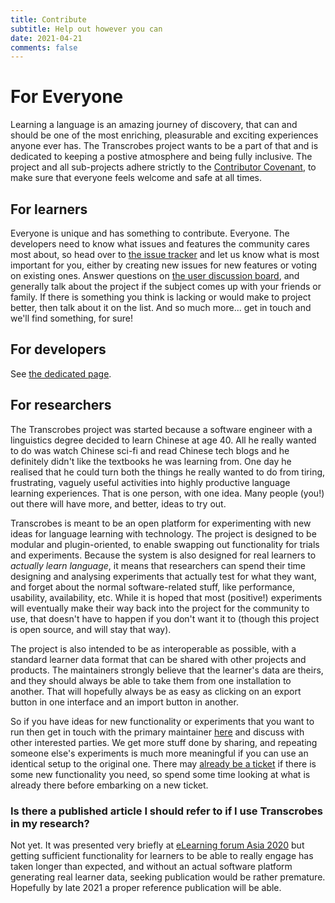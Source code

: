 ```yaml
---
title: Contribute
subtitle: Help out however you can
date: 2021-04-21
comments: false
---
```


# For Everyone
Learning a language is an amazing journey of discovery, that can and should be one of the most enriching, pleasurable and exciting experiences anyone ever has. The Transcrobes project wants to be a part of that and is dedicated to keeping a postive atmosphere and being fully inclusive. The project and all sub-projects adhere strictly to the [Contributor Covenant](/page/code_of_conduct), to make sure that everyone feels welcome and safe at all times.

## For learners
Everyone is unique and has something to contribute. Everyone. The developers need to know what issues and features the community cares most about, so head over to [the issue tracker](https://github.com/transcrobes/transcrobes/issues) and let us know what is most important for you, either by creating new issues for new features or voting on existing ones. Answer questions on [the user discussion board](https://github.com/transcrobes/transcrobes/discussions), and generally talk about the project if the subject comes up with your friends or family. If there is something you think is lacking or would make to project better, then talk about it on the list. And so much more... get in touch and we'll find something, for sure!

## For developers
See [the dedicated page](/page/development).

## For researchers
The Transcrobes project was started because a software engineer with a linguistics degree decided to learn Chinese at age 40. All he really wanted to do was watch Chinese sci-fi and read Chinese tech blogs and he definitely didn't like the textbooks he was learning from. One day he realised that he could turn both the things he really wanted to do from tiring, frustrating, vaguely useful activities into highly productive language learning experiences. That is one person, with one idea. Many people (you!) out there will have more, and better, ideas to try out.

Transcrobes is meant to be an open platform for experimenting with new ideas for language learning with technology. The project is designed to be modular and plugin-oriented, to enable swapping out functionality for trials and experiments. Because the system is also designed for real learners to *actually learn language*, it means that researchers can spend their time designing and analysing experiments that actually test for what they want, and forget about the normal software-related stuff, like performance, usability, availability, etc. While it is hoped that most (positive!) experiments will eventually make their way back into the project for the community to use, that doesn't have to happen if you don't want it to (though this project is open source, and will stay that way).

The project is also intended to be as interoperable as possible, with a standard learner data format that can be shared with other projects and products. The maintainers strongly believe that the learner's data are theirs, and they should always be able to take them from one installation to another. That will hopefully always be as easy as clicking on an export button in one interface and an import button in another.

So if you have ideas for new functionality or experiments that you want to run then get in touch with the primary maintainer [here](/page/contact) and discuss with other interested parties. We get more stuff done by sharing, and repeating someone else's experiments is much more meaningful if you can use an identical setup to the original one. There may [already be a ticket](https://github.com/transcrobes/transcrobes/issues) if there is some new functionality you need, so spend some time looking at what is already there before embarking on a new ticket.

### Is there a published article I should refer to if I use Transcrobes in my research?
Not yet. It was presented very briefly at [eLearning forum Asia 2020](http://elfasia.org/2020/schedule/) but getting sufficient functionality for learners to be able to really engage has taken longer than expected, and without an actual software platform generating real learner data, seeking publication would be rather premature. Hopefully by late 2021 a proper reference publication will be able.
